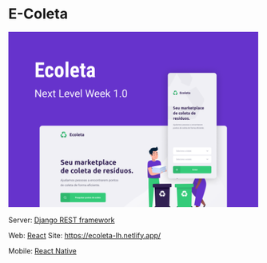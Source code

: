 # E-Coleta

<img src="capa.png" width="500">


Server: [Django REST framework](https://www.django-rest-framework.org/)

Web: [React](https://pt-br.reactjs.org/)
Site: https://ecoleta-lh.netlify.app/

Mobile: [React Native](https://reactnative.dev/)

